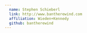 ```yaml
---
  name: Stephen Schieberl
  link: http://www.bantherewind.com
  affiliation: Wieden+Kennedy
  github: bantherewind
---
```

